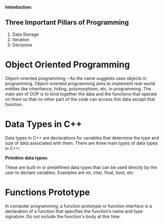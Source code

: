 **Introduction:**

## Three Important Pillars of Programming ##

1. Data Storage 
2. Iteration
3. Decisions


# Object Oriented Programming #

Object-oriented programming – As the name suggests uses objects in programming. Object-oriented programming aims to implement real-world entities like inheritance, hiding, polymorphism, etc. in programming. The main aim of OOP is to bind together the data and the functions that operate on them so that no other part of the code can access this data except that function.

# Data Types in C++ #

Data types in C++ are declarations for variables that determine the type and size of data associated with them. There are three main types of data types in C++:

**Primitive data types:** 

These are built-in or predefined data types that can be used directly by the user to declare variables. Examples are int, char, float, bool, etc

# Functions Prototype #

In computer programming, a function prototype or function interface is a declaration of a function that specifies the function’s name and type signature. Do not include the function's body at this time.


